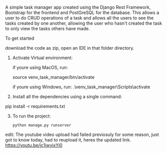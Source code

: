 A simple task manager app created using the Django Rest Framework, Bootstrap for the frontend and PostGreSQL for the database. 
This allows a user to do CRUD operations of a task and allows all the users to see the tasks created by one another, allowing the user who hasn't created the task to only view the tasks others have made.

To get started

download the code as zip, open an IDE in that folder directory.

1) Activate Virtual environment:

   if youre using MacOS, run:

     source venv_task_manager/bin/activate

   if youre using Windows, run:
     .\venv_task_manager\Scripts\activate

2) Install all the dependencies using a single command: 

  pip install -r requirements.txt

3) To run the project:

       python manage.py runserver


edit: The youtube video upload had failed previosuly for some reason, just got to know today, had to reupload it, heres the updated link.  https://youtu.be/jc1iwyixYi0



